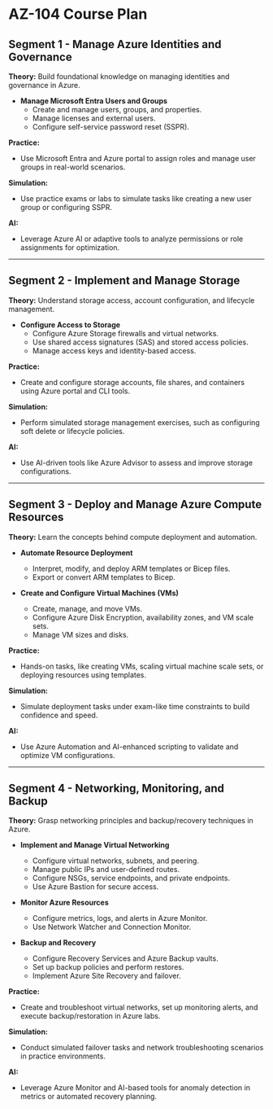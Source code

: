 # AZ-104 Course Plan

## **Segment 1 - Manage Azure Identities and Governance**
**Theory:** Build foundational knowledge on managing identities and governance in Azure.  
- **Manage Microsoft Entra Users and Groups**  
  - Create and manage users, groups, and properties.  
  - Manage licenses and external users.  
  - Configure self-service password reset (SSPR).  

**Practice:**  
- Use Microsoft Entra and Azure portal to assign roles and manage user groups in real-world scenarios.

**Simulation:**  
- Use practice exams or labs to simulate tasks like creating a new user group or configuring SSPR.

**AI:**  
- Leverage Azure AI or adaptive tools to analyze permissions or role assignments for optimization.

---

## **Segment 2 - Implement and Manage Storage**
**Theory:** Understand storage access, account configuration, and lifecycle management.  
- **Configure Access to Storage**  
  - Configure Azure Storage firewalls and virtual networks.  
  - Use shared access signatures (SAS) and stored access policies.  
  - Manage access keys and identity-based access.

**Practice:**  
- Create and configure storage accounts, file shares, and containers using Azure portal and CLI tools.

**Simulation:**  
- Perform simulated storage management exercises, such as configuring soft delete or lifecycle policies.

**AI:**  
- Use AI-driven tools like Azure Advisor to assess and improve storage configurations.

---

## **Segment 3 - Deploy and Manage Azure Compute Resources**
**Theory:** Learn the concepts behind compute deployment and automation.  
- **Automate Resource Deployment**  
  - Interpret, modify, and deploy ARM templates or Bicep files.  
  - Export or convert ARM templates to Bicep.

- **Create and Configure Virtual Machines (VMs)**  
  - Create, manage, and move VMs.  
  - Configure Azure Disk Encryption, availability zones, and VM scale sets.  
  - Manage VM sizes and disks.

**Practice:**  
- Hands-on tasks, like creating VMs, scaling virtual machine scale sets, or deploying resources using templates.

**Simulation:**  
- Simulate deployment tasks under exam-like time constraints to build confidence and speed.

**AI:**  
- Use Azure Automation and AI-enhanced scripting to validate and optimize VM configurations.

---

## **Segment 4 - Networking, Monitoring, and Backup**
**Theory:** Grasp networking principles and backup/recovery techniques in Azure.  
- **Implement and Manage Virtual Networking**  
  - Configure virtual networks, subnets, and peering.  
  - Manage public IPs and user-defined routes.  
  - Configure NSGs, service endpoints, and private endpoints.  
  - Use Azure Bastion for secure access.  

- **Monitor Azure Resources**  
  - Configure metrics, logs, and alerts in Azure Monitor.  
  - Use Network Watcher and Connection Monitor.

- **Backup and Recovery**  
  - Configure Recovery Services and Azure Backup vaults.  
  - Set up backup policies and perform restores.  
  - Implement Azure Site Recovery and failover.

**Practice:**  
- Create and troubleshoot virtual networks, set up monitoring alerts, and execute backup/restoration in Azure labs.

**Simulation:**  
- Conduct simulated failover tasks and network troubleshooting scenarios in practice environments.

**AI:**  
- Leverage Azure Monitor and AI-based tools for anomaly detection in metrics or automated recovery planning.
